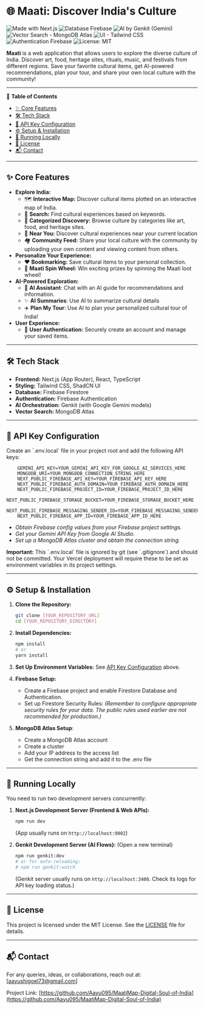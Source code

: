 # 🌐 Maati: Discover India's Culture
<!-- Badges -->
<p align="left">
  <img src="https://img.shields.io/badge/Made%20with-Next.js-000000?style=for-the-badge&logo=nextdotjs&logoColor=white" alt="Made with Next.js"/>
  <img src="https://img.shields.io/badge/Database-Firebase-FFCA28?style=for-the-badge&logo=firebase&logoColor=black" alt="Database Firebase"/>
  <img src="https://img.shields.io/badge/AI-Genkit(Gemini)-4285F4?style=for-the-badge&logo=google&logoColor=white" alt="AI by Genkit (Gemini)"/>
  <img src="https://img.shields.io/badge/Vector%20Search-MongoDB%20Atlas-47A248?style=for-the-badge&logo=mongodb&logoColor=white" alt = "Vector Search - MongoDB Atlas"/>
  <img src="https://img.shields.io/badge/UI-Tailwind%20CSS-0D47A1?style=for-the-badge&logo=tailwindcss&logoColor=white" alt="UI - Tailwind CSS"/>
    <img src="https://img.shields.io/badge/Authentication-Firebase-FFCA28?style=for-the-badge&logo=firebase&logoColor=black" alt="Authentication Firebase"/>
  <img src="https://img.shields.io/badge/License-MIT-yellow.svg?style=for-the-badge" alt="License: MIT"/>
</p>

**Maati** is a web application that allows users to explore the diverse culture of India. Discover art, food, heritage sites, rituals, music, and festivals from different regions. Save your favorite cultural items, get AI-powered recommendations, plan your tour, and share your own local culture with the community!

---

📑 **Table of Contents**
*   [✨ Core Features](#-core-features)
*   [🛠️ Tech Stack](#️-tech-stack)
*   [🔑 API Key Configuration](#-api-key-configuration)
*   [⚙️ Setup & Installation](#️-setup--installation)
*   [🚀 Running Locally](#-running-locally)
*   [📄 License](#-license)
*   [📬 Contact](#-contact)

---

## ✨ Core Features

*   **Explore India:**
    *   🗺️ **Interactive Map:** Discover cultural items plotted on an interactive map of India.
    *   🔎 **Search:** Find cultural experiences based on keywords.
    *   🎨 **Categorized Discovery:** Browse culture by categories like art, food, and heritage sites.
    *   📍 **Near You:** Discover cultural experiences near your current location
    *   🏘️ **Community Feed:** Share your local culture with the community by uploading your own content and viewing content from others.
*   **Personalize Your Experience:**
    *   ❤️ **Bookmarking:** Save cultural items to your personal collection.
    *   🎲 **Maati Spin Wheel:** Win exciting prizes by spinning the Maati loot wheel!
*   **AI-Powered Exploration:**
    *   🤖 **AI Assistant**: Chat with an AI guide for recommendations and information.
    *   ✨ **AI Summaries**: Use AI to summarize cultural details
    *   ✈️ **Plan My Tour**:  Use AI to plan your personalized cultural tour of India!
*   **User Experience:**
    *   👤 **User Authentication:** Securely create an account and manage your saved items.

---

## 🛠️ Tech Stack

*   **Frontend:** Next.js (App Router), React, TypeScript
*   **Styling:** Tailwind CSS, ShadCN UI
*   **Database:** Firebase Firestore
*   **Authentication:** Firebase Authentication
*   **AI Orchestration:** Genkit (with Google Gemini models)
*   **Vector Search:** MongoDB Atlas
---

## 🔑 API Key Configuration

Create an \`.env.local\` file in your project root and add the following API keys:

```env
    GEMINI_API_KEY=YOUR_GEMINI_API_KEY_FOR_GOOGLE_AI_SERVICES_HERE
    MONGODB_URI=YOUR_MONGODB_CONNECTION_STRING_HERE
    NEXT_PUBLIC_FIREBASE_API_KEY=YOUR_FIREBASE_API_KEY_HERE
    NEXT_PUBLIC_FIREBASE_AUTH_DOMAIN=YOUR_FIREBASE_AUTH_DOMAIN_HERE
    NEXT_PUBLIC_FIREBASE_PROJECT_ID=YOUR_FIREBASE_PROJECT_ID_HERE
    NEXT_PUBLIC_FIREBASE_STORAGE_BUCKET=YOUR_FIREBASE_STORAGE_BUCKET_HERE
    NEXT_PUBLIC_FIREBASE_MESSAGING_SENDER_ID=YOUR_FIREBASE_MESSAGING_SENDER_ID_HERE
    NEXT_PUBLIC_FIREBASE_APP_ID=YOUR_FIREBASE_APP_ID_HERE
```

*   *Obtain Firebase config values from your Firebase project settings.*
*   *Get your Gemini API Key from Google AI Studio.*
*   *Set up a MongoDB Atlas cluster and obtain the connection string.*

**Important:** This \`.env.local\` file is ignored by git (see \`.gitignore\`) and should not be committed. Your Vercel deployment will require these to be set as environment variables in its project settings.

---

## ⚙️ Setup & Installation

1.  **Clone the Repository:**
    ```bash
    git clone [YOUR_REPOSITORY_URL]
    cd [YOUR_REPOSITORY_DIRECTORY]
    ```

2.  **Install Dependencies:**
    ```bash
    npm install
    # or
    yarn install
    ```

3.  **Set Up Environment Variables:** See [API Key Configuration](#-api-key-configuration) above.

4.  **Firebase Setup:**
    *   Create a Firebase project and enable Firestore Database and Authentication.
    *   Set up Firestore Security Rules:  *(Remember to configure appropriate security rules for your data. The public rules used earlier are not recommended for production.)*

5.  **MongoDB Atlas Setup**:
    *   Create a MongoDB Atlas account
    *   Create a cluster
    *   Add your IP address to the access list
    *   Get the connection string and add it to the .env file
---

## 🚀 Running Locally

You need to run two development servers concurrently:

1.  **Next.js Development Server (Frontend & Web APIs):**
    ```bash
    npm run dev
    ```
    (App usually runs on `http://localhost:9002`)

2.  **Genkit Development Server (AI Flows):**
    (Open a new terminal)
    ```bash
    npm run genkit:dev
    # or for auto-reloading:
    # npm run genkit:watch
    ```
    (Genkit server usually runs on `http://localhost:3400`. Check its logs for API key loading status.)

---

## 📄 License

This project is licensed under the MIT License.
See the [LICENSE](./LICENSE) file for details.

---

## 📬 Contact

For any queries, ideas, or collaborations, reach out at: [aayushigoel73@gmail.com]

Project Link: [https://github.com/Aayu095/MaatiMap-Digital-Soul-of-India](https://github.com/Aayu095/MaatiMap-Digital-Soul-of-India)